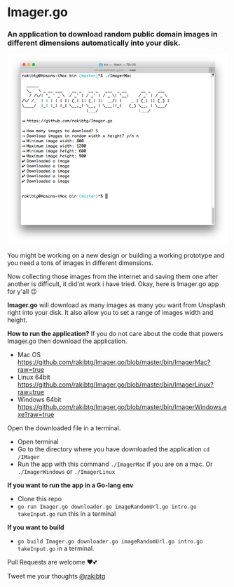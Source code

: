 # Imager.go
### An application to download random public domain images in different dimensions automatically into your disk.
![Imager.go downloading images](https://raw.githubusercontent.com/rakibtg/Imager.go/master/static/Screen%20Shot%202017-08-13%20at%209.02.30%20PM.png "Imager.go running")

You might be working on a new design or building a working prototype and you need a tons of images in different dimensions. 

Now collecting those images from the internet and saving them one after another is difficult, it did'nt work i have tried.
Okay, here is Imager.go app for y'all 😉

**Imager.go** will download as many images as many you want from Unsplash right into your disk. It also allow you to set a range 
of images width and height.

**How to run the application?**
If you do not care about the code that powers Imager.go then download the application.
- Mac OS https://github.com/rakibtg/Imager.go/blob/master/bin/ImagerMac?raw=true
- Linux 64bit https://github.com/rakibtg/Imager.go/blob/master/bin/ImagerLinux?raw=true
- Windows 64bit https://github.com/rakibtg/Imager.go/blob/master/bin/ImagerWindows.exe?raw=true

Open the downloaded file in a terminal.

- Open terminal
- Go to the directory where you have downloaded the application `cd /IMager`
- Run the app with this command `./ImagerMac` if you are on a mac. Or `./ImagerWindows` or `./ImagerLinux`

**If you want to run the app in a Go-lang env**
- Clone this repo
- `go run Imager.go downloader.go imageRandomUrl.go intro.go takeInput.go` run this in a terminal

**If you want to build**
- `go build Imager.go downloader.go imageRandomUrl.go intro.go takeInput.go` in a terminal.

Pull Requests are welcome ❤️💕

Tweet me your thoughts <a href="https://twitter.com/rakibtg">@rakibtg</a>
